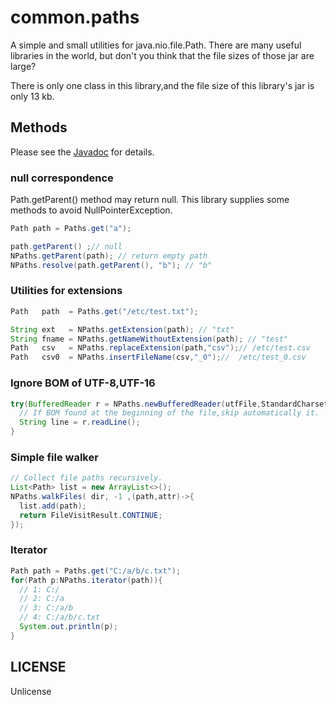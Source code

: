 # common.paths

A simple and small utilities for java.nio.file.Path.
There are many useful libraries in the world, but don't you think that the file sizes of those jar are large?

There is only one class in this library,and the file size of this library's jar is only 13 kb.

 

## Methods

Please see the [Javadoc](https://nodamushi.github.io/common.paths/) for details.

### null correspondence

Path.getParent() method may return null. This library supplies some methods to avoid NullPointerException.

```java
Path path = Paths.get("a");

path.getParent() ;// null
NPaths.getParent(path); // return empty path
NPaths.resolve(path.getParent(), "b"); // "b"
```

### Utilities for extensions

```java
Path   path  = Paths.get("/etc/test.txt");

String ext   = NPaths.getExtension(path); // "txt"
String fname = NPaths.getNameWithoutExtension(path); // "test"
Path   csv   = NPaths.replaceExtension(path,"csv");// /etc/test.csv
Path   csv0  = NPaths.insertFileName(csv,"_0");//  /etc/test_0.csv
```

### Ignore BOM of UTF-8,UTF-16

```java
try(BufferedReader r = NPaths.newBufferedReader(utfFile,StandardCharset.UTF_8)){
  // If BOM found at the beginning of the file,skip automatically it.
  String line = r.readLine();
}
```


### Simple file walker

```java
// Collect file paths recursively.
List<Path> list = new ArrayList<>();
NPaths.walkFiles( dir, -1 ,(path,attr)->{
  list.add(path);
  return FileVisitResult.CONTINUE;
});
```

### Iterator

```java
Path path = Paths.get("C:/a/b/c.txt");
for(Path p:NPaths.iterator(path)){
  // 1: C:/
  // 2: C:/a
  // 3: C:/a/b
  // 4: C:/a/b/c.txt
  System.out.println(p);
}
```


## LICENSE

Unlicense




